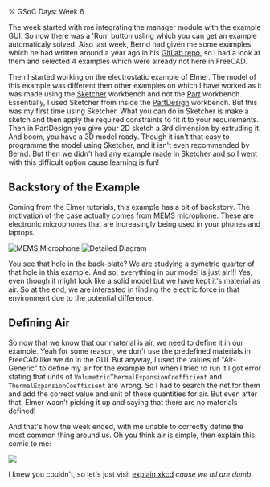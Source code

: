 % GSoC Days: Week 6

The week started with me integrating the manager module with the example GUI. So now there was a 'Run' button usling which you can get an example automaticaly solved.
Also last week, Bernd had given me some examples which he had written around a year ago in his [GitLab repo](https://gitlab.com/wartburgritter/fcusermod/-/tree/master/FEMExamples), so I had a look at them and selected 4 examples which were already not here in FreeCAD.

Then I started working on the electrostatic example of Elmer. The model of this example was different then other examples on which I have worked as it was made using the [Sketcher](https://wiki.freecadweb.org/Sketcher_Workbench) workbench and not the [Part](https://wiki.freecadweb.org/Part_Module) workbench. Essentially, I used Sketcher from inside the [PartDesign](https://wiki.freecadweb.org/PartDesign_Workbench) workbench. But this was my first time using Sketcher. What you can do in Sketcher is make a sketch and then apply the required constraints to fit it to your requirements. Then in PartDesign you give your 2D sketch a 3rd dimension by extruding it. And boom, you have a 3D model ready. Though it isn't that easy to programme the model using Sketcher, and it isn't even recommended by Bernd. But then we didn't had any example made in Sketcher and so I went with this difficult option cause learning is fun!

## Backstory of the Example

Coming from the Elmer tutorials, this example has a bit of backstory. The motivation of the case actually comes from [MEMS microphone](http://www.eeherald.com/section/design-guide/mems-microphone.html). These are electronic microphones that are increasingly being used in your phones and laptops.

![MEMS Microphone](https://eeherald.s3.amazonaws.com/uploads/ckeditor/pictures/oldarticleimages/memsmicrophone2.jpg)
![Detailed Diagram](https://eeherald.s3.amazonaws.com/uploads/ckeditor/pictures/oldarticleimages/memsmicrophone3.png)

You see that hole in the back-plate? We are studying a symetric quarter of that hole in this example. And so, everything in our model is just air!!! Yes, even though it might look like a solid model but we have kept it's material as air. So at the end, we are interested in finding the electric force in that environment due to the potential difference.

## Defining Air

So now that we know that our material is air, we need to define it in our example. Yeah for some reason, we don't use the predefined materials in FreeCAD like we do in the GUI. But anyway, I used the values of "Air-Generic" to define my air for the example but when I tried to run it I got error stating that units of `VolumetricThermalExpansionCoefficient` and `ThermalExpansionCoefficient` are wrong. So I had to search the net for them and add the correct value and unit of these quantities for air.
But even after that, Elmer wasn't picking it up and saying that there are no materials defined!

And that's how the week ended, with me unable to correctly define the most common thing around us. Oh you think air is simple, then explain this comic to me:

![](https://imgs.xkcd.com/comics/ground_vs_air.png)

I knew you couldn't, so let's just visit [explain xkcd](https://www.explainxkcd.com/wiki/index.php/2242:_Ground_vs_Air) *cause we all are dumb*.
